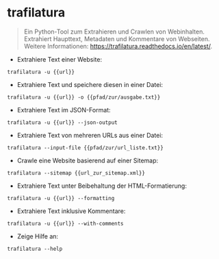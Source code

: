 # trafilatura

> Ein Python-Tool zum Extrahieren und Crawlen von Webinhalten.
> Extrahiert Haupttext, Metadaten und Kommentare von Webseiten.
> Weitere Informationen: <https://trafilatura.readthedocs.io/en/latest/>.

- Extrahiere Text einer Website:

`trafilatura -u {{url}}`

- Extrahiere Text und speichere diesen in einer Datei:

`trafilatura -u {{url}} -o {{pfad/zur/ausgabe.txt}}`

- Extrahiere Text im JSON-Format:

`trafilatura -u {{url}} --json-output`

- Extrahiere Text von mehreren URLs aus einer Datei:

`trafilatura --input-file {{pfad/zur/url_liste.txt}}`

- Crawle eine Website basierend auf einer Sitemap:

`trafilatura --sitemap {{url_zur_sitemap.xml}}`

- Extrahiere Text unter Beibehaltung der HTML-Formatierung:

`trafilatura -u {{url}} --formatting`

- Extrahiere Text inklusive Kommentare:

`trafilatura -u {{url}} --with-comments`

- Zeige Hilfe an:

`trafilatura --help`
